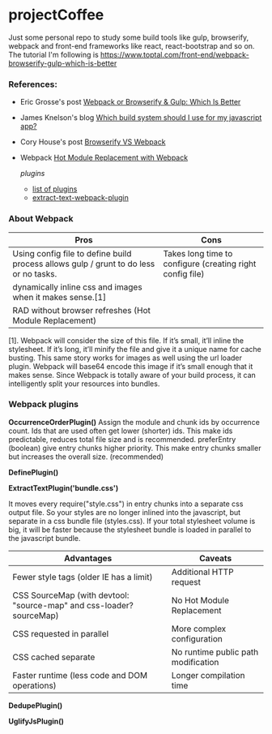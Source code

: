 # projectCoffee

Just some personal repo to study some build tools like gulp, browserify, webpack and front-end frameworks like react, react-bootstrap and so on.
The tutorial I'm following is https://www.toptal.com/front-end/webpack-browserify-gulp-which-is-better



### References:
- Eric Grosse's post [Webpack or Browserify & Gulp: Which Is Better](https://www.toptal.com/front-end/webpack-browserify-gulp-which-is-better)
- James Knelson's blog [Which build system should I use for my javascript app?](http://jamesknelson.com/which-build-system-should-i-use-for-my-javascript-app/)
- Cory House's post [Browserify VS Webpack](https://medium.com/@housecor/browserify-vs-webpack-b3d7ca08a0a9#.vwmsi3dsy)
- Webpack [Hot Module Replacement with Webpack](https://webpack.github.io/docs/hot-module-replacement-with-webpack.html)

  _plugins_
  - [list of plugins](https://webpack.github.io/docs/list-of-plugins.html)
  - [extract-text-webpack-plugin](https://www.npmjs.com/package/extract-text-webpack-plugin)


### About Webpack
Pros | Cons
---- | ----
Using config file to define build process allows gulp / grunt to do less or no tasks. | Takes long time to configure (creating right config file)
dynamically inline css and images when it makes sense.[1] |
RAD without browser refreshes (Hot Module Replacement) |

[1]. Webpack will consider the size of this file. If it’s small, it’ll inline the stylesheet. If it’s long, it’ll minify the file and give it a unique name for cache busting. This same story works for images as well using the url loader plugin.
Webpack will base64 encode this image if it’s small enough that it makes sense. Since Webpack is totally aware of your build process, it can intelligently split your resources into bundles.

### Webpack plugins
__OccurrenceOrderPlugin()__
Assign the module and chunk ids by occurrence count. Ids that are used often get lower (shorter) ids. This make ids predictable, reduces total file size and is recommended.
preferEntry (boolean) give entry chunks higher priority. This make entry chunks smaller but increases the overall size. (recommended)

__DefinePlugin()__


__ExtractTextPlugin('bundle.css')__

It moves every require("style.css") in entry chunks into a separate css output file. So your styles are no longer inlined into the javascript, but separate in a css bundle file (styles.css). If your total stylesheet volume is big, it will be faster because the stylesheet bundle is loaded in parallel to the javascript bundle.

Advantages | Caveats
-----------|---------
Fewer style tags (older IE has a limit) | Additional HTTP request
CSS SourceMap (with devtool: "source-map" and css-loader?sourceMap) | No Hot Module Replacement
CSS requested in parallel | More complex configuration
CSS cached separate | No runtime public path modification
Faster runtime (less code and DOM operations) | Longer compilation time

__DedupePlugin()__

__UglifyJsPlugin()__

